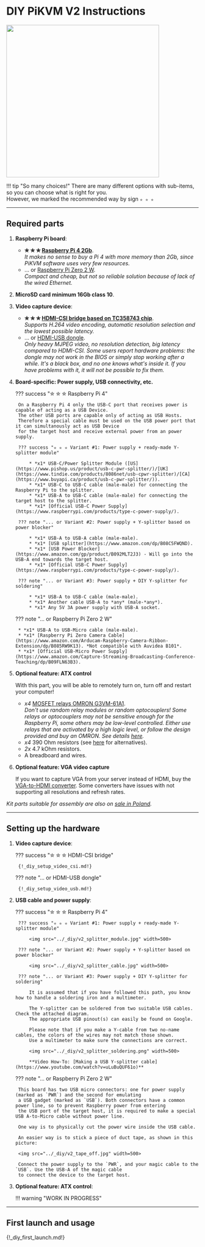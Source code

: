 # DIY PiKVM V2 Instructions

<img src="v2_example.jpg" width="400" />

!!! tip "So many choices!"
    There are many different options with sub-items, so you can choose what is right for you.<br>
    However, we marked the recommended way by sign **`✮ ✮ ✮`**


-----
## Required parts

1. **Raspberry Pi board**:
    * **✮ ✮ ✮ [Raspberry Pi 4 2Gb](https://www.raspberrypi.com/products/raspberry-pi-4-model-b/)**.<br>
      *It makes no sense to buy a Pi 4 with more memory than 2Gb, since PiKVM software uses very few resources.*
    * ... or [Raspberry Pi Zero 2 W](https://www.raspberrypi.com/products/raspberry-pi-zero-2-w/).<br>
      *Compact and cheap, but not so reliable solution because of lack of the wired Ethernet.*

2. **MicroSD card minimum 16Gb class 10**.

3. **Video capture device**:
    * **✮ ✮ ✮ [HDMI-CSI bridge based on TC358743 chip](https://www.amazon.de/Waveshare-Raspberry-Supports-Backward-Compatible/dp/B092HVP926/)**.<br>
      *Supports H.264 video encoding, automatic resolution selection and the lowest possible latency.*
    * ... or [HDMI-USB dongle](https://www.amazon.com/Capture-Streaming-Broadcasting-Conference-Teaching/dp/B09FLN63B3).<br>
      *Only heavy MJPEG video, no resolution detection, big latency compared to HDMI-CSI.
      Some users report hardware problems: the dongle may not work in the BIOS or simply stop working after a while.
      It's a black box, and no one knows what's inside it. If you have problems with it, it will not be possible to fix them.*

4. **Board-specific: Power supply, USB connectivity, etc.**

    ??? success "✮ ✮ ✮ Raspberry Pi 4"

        On a Raspberry Pi 4 only the USB-C port that receives power is capable of acting as a USB Device.
        The other USB ports are capable only of acting as USB Hosts.
        Therefore a special cable must be used on the USB power port that it can simultanously act as USB Device
        for the target host and receive external power from an power supply.

        ??? success "✮ ✮ ✮ Variant #1: Power supply + ready-made Y-splitter module"

            * *x1* USB-C/Power Splitter Module ([US](https://www.pishop.us/product/usb-c-pwr-splitter/)/[UK](https://www.tindie.com/products/8086net/usb-cpwr-splitter)/[CA](https://www.buyapi.ca/product/usb-c-pwr-splitter/)).
            * *x1* USB-C to USB-C cable (male-male) for connecting the Raspberry Pi to the splitter.
            * *x1* USB-A to USB-C cable (male-male) for connecting the target host to the splitter.
            * *x1* [Official USB-C Power Supply](https://www.raspberrypi.com/products/type-c-power-supply/).

        ??? note "... or Variant #2: Power supply + Y-splitter based on power blocker"

            * *x1* USB-A to USB-A cable (male-male).
            * *x1* [USB splitter](https://www.amazon.com/dp/B08C5FWQND).
            * *x1* [USB Power Blocker](https://www.amazon.com/gp/product/B092MLT2J3) - Will go into the USB-A end towards the target host.
            * *x1* [Official USB-C Power Supply](https://www.raspberrypi.com/products/type-c-power-supply/).

        ??? note "... or Variant #3: Power supply + DIY Y-splitter for soldering"

            * *x1* USB-A to USB-C cable (male-male).
            * *x1* Another cable USB-A to *any* (male-*any*).
            * *x1* Any 5V 3A power supply with USB-A socket.

    ??? note "... or Raspberry Pi Zero 2 W"

        * *x1* USB-A to USB-Micro cable (male-male).
        * *x1* [Raspberry Pi Zero Camera Cable](https://www.amazon.com/Arducam-Raspberry-Camera-Ribbon-Extension/dp/B085RW9K13). *Not compatible with Auvidea B101*.
        * *x1* [Official USB-Micro Power Supply](https://www.amazon.com/Capture-Streaming-Broadcasting-Conference-Teaching/dp/B09FLN63B3).

5. **Optional feature: ATX control**

    With this part, you will be able to remotely turn on, turn off and restart your computer!

    * *x4* [MOSFET relays OMRON G3VM-61A1](https://www.digikey.com/products/en?keywords=G3VM-61A1).<br>
      *Don't use random relay modules or random optocouplers! Some relays or optocouplers may not be sensitive enough for the Raspberry Pi, some others may be low-level controlled. Either use relays that are activated by a high logic level, or follow the design provided and buy an OMRON. See details [here](https://github.com/pikvm/pikvm/issues/13).*
    * *x4* 390 Ohm resistors (see [here](https://github.com/pikvm/pikvm/issues/46) for alternatives).
    * *2x* 4.7 kOhm resistors.
    * A breadboard and wires.

6. **Optional feature: VGA video capture**

    If you want to capture VGA from your server instead of HDMI, buy the [VGA-to-HDMI converter](https://aliexpress.com/item/3256801728005613.html).
    Some converters have issues with not supporting all resolutions and refresh rates.


*Kit parts suitable for assembly are also on [sale in Poland](https://3mdeb.com/shop/open-source-hardware/pikvm/).*


-----
## Setting up the hardware

1. **Video capture device**:

    ??? success "✮ ✮ ✮ HDMI-CSI bridge"

        {!_diy_setup_video_csi.md!}

    ??? note "... or HDMI-USB dongle"

        {!_diy_setup_video_usb.md!}

2. **USB cable and power supply**:

    ??? success "✮ ✮ ✮ Raspberry Pi 4"

        ??? success "✮ ✮ ✮ Variant #1: Power supply + ready-made Y-splitter module"

            <img src="../_diy/v2_splitter_module.jpg" width=500>

        ??? note "... or Variant #2: Power supply + Y-splitter based on power blocker"

            <img src="../_diy/v2_splitter_cable.jpg" width=500>

        ??? note "... or Variant #3: Power supply + DIY Y-splitter for soldering"

            It is assumed that if you have followed this path, you know how to handle a soldering iron and a multimeter.

            The Y-splitter can be soldered from two suitable USB cables. Check the attached diagram.
            The appropriate USB pinout(s) can easily be found on Google.

            Please note that if you make a Y-cable from two no-name cables, the colors of the wires may not match those shown.
            Use a multimeter to make sure the connections are correct.

            <img src="../_diy/v2_splitter_soldering.png" width=500>

            **Video How-To: [Making a USB Y-splitter cable](https://www.youtube.com/watch?v=uLuBuQUF61o)**

    ??? note "... or Raspberry Pi Zero 2 W"

        This board has two USB micro connectors: one for power supply (marked as `PWR`) and the second for emulating
        a USB gadget (marked as `USB`). Both connectors have a common power line, so to prevent Raspberry power from entering
        the USB port of the target host, it is required to make a special USB A-to-Micro cable without power line.

        One way is to physically cut the power wire inside the USB cable.

        An easier way is to stick a piece of duct tape, as shown in this picture:

        <img src="../_diy/v2_tape_off.jpg" width=500>

        Connect the power supply to the `PWR`, and your magic cable to the `USB`. Use the USB-A of the magic cable
        to connect the device to the target host.

3. **Optional feature: ATX control**:

    !!! warning "WORK IN PROGRESS"


-----
## First launch and usage

{!_diy_first_launch.md!}
